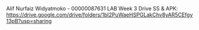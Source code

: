 Alif Nurfaiz Widyatmoko - 00000087631 LAB Week 3
Drive SS & APK: https://drive.google.com/drive/folders/1bI2PuWaeHSPGLakChv8yAR5CEfgy13pB?usp=sharing

